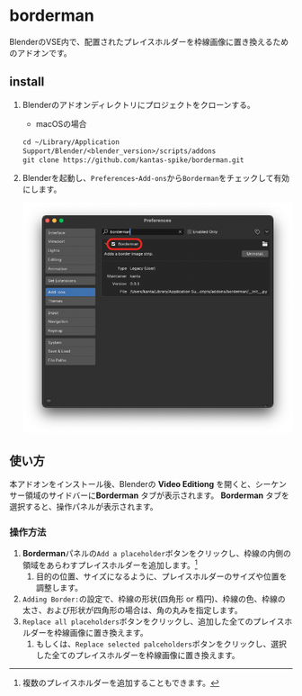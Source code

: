 # borderman

BlenderのVSE内で、配置されたプレイスホルダーを枠線画像に置き換えるためのアドオンです。

## install

1. Blenderのアドオンディレクトリにプロジェクトをクローンする。

   - macOSの場合

   ```shell
   cd ~/Library/Application Support/Blender/<blender_version>/scripts/addons
   git clone https://github.com/kantas-spike/borderman.git
   ```

2. Blenderを起動し、`Preferences`-`Add-ons`から`Borderman`をチェックして有効にします。

   ![](./images/addons.png)

## 使い方

本アドオンをインストール後、Blenderの **Video Editiong** を開くと、シーケンサー領域のサイドバーに**Borderman** タブが表示されます。
**Borderman** タブを選択すると、操作パネルが表示されます。

### 操作方法

1. **Borderman**パネルの`Add a placeholder`ボタンをクリックし、枠線の内側の領域をあらわすプレイスホルダーを追加します。[^1]
   1. 目的の位置、サイズになるように、プレイスホルダーのサイズや位置を調整します。
2. `Adding Border:`の設定で、枠線の形状(四角形 or 楕円)、枠線の色、枠線の太さ、および形状が四角形の場合は、角の丸みを指定します。
3. `Replace all placeholders`ボタンをクリックし、追加した全てのプレイスホルダーを枠線画像に置き換えます。
   1. もしくは、`Replace selected palceholders`ボタンをクリックし、選択した全てのプレイスホルダーを枠線画像に置き換えます。

[^1]: 複数のプレイスホルダーを追加することもできます。
